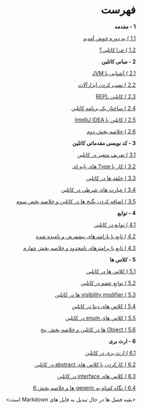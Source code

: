 <div dir="rtl">

# فهرست

**1 - مقدمه**

[1.1 ) به دوره خوش آمدید](./welcome-to-the-course/README.md)

[1.2 ) چرا کاتلین؟](./why-kotlin/README.md)

**2 - مبانی کاتلین**

[2.1 ) آشنایی با JVM](./introduction-to-jvm/README.md)

[2.2 ) نصب کردن ابزارآلات](./installing-the-tooling/README.md)

[2.3 ) کاتلین REPL](./the-kotlin-repl/README.md)

[2.4 ) ساختار یک برنامه کاتلین](./the-structure-of-kotlin-application/README.md)

[2.5 ) کاتلین با IntelliJ IDEA](./kotlin-with-intellij-idea/README.md)

[2.6 ) خلاصه بخش دوم](./conventions-used-with-kotlin-and-summary/README.md)

**3 - کد نویسی مقدماتی کاتلین**

[3.1 ) تعریف متغیر در کاتلین](./declaring-variables-in-kotlin/README.md)

[3.2 ) کار با Type های پایه ای](./working-with-basic-types-in-kotlin/README.md)

[3.3 ) حلقه ها در کاتلین](./loops-and-ranges-in-kotlin/README.md)

[3.4 ) عبارت های شرطی در کاتلین](./conditional-execution-with-if-and-when-in-kotlin/README.md)

[3.5 ) اضافه کردن پگیج ها در کاتلین و خلاصه بخض سوم](./package-and-imports-in-kotlin-and-summary-of-kotlin-basic/README.md)

**4 - توابع**

[4.1 ) توابع در کاتلین](./functions-in-kotlin/README.md)

[4.2 ) تابع با پارامترهای پیشفرض و نامیده شده](./function-with-default-and-named-parameters-in-kotlin/README.md)

[4.3 ) تابع با پرامترهای نامحدود و خلاصه بخش چهارم](./function-with-unlimited-parameters-in-kotlin-and-summary/README.md)

**5 - کلاس ها**

[5.1 ) کلاس ها در کاتلین](./classes-in-kotlin/README.md)

[5.2 ) توابعِ عضو در کاتلین](./member-functions-in-kotlin/README.md)

[5.3 ) visibility modifier ها در کاتلین](./visibility-modifiers-in-kotlin/README.md)

[5.4 ) کلاس های دیتا در کاتلین](./kotlin-data-classes/README.md)

[5.5 ) کلاس های enum در کاتلین](./enum-classes-in-kotlin/README.md)

[5.6 ) Object ها در کاتلین و خلاصه بخش پنج](./objects-in-kotlin-and-summary/README.md)

**6 - ارث بری**

[6.1 ) ارث بری در کاتلین](./inheritance-in-kotlin/README.md)

[6.2 ) کارکردن با کلاس های abstract در کاتلین](./working-with-abstract-classes-in-kotlin/README.md)

[6.3 ) کلاس های interface در کاتلین](./interfaces-in-kotlin/README.md)

[6.4 ) نگاه کوتاه به generic ها و خلاصه بخش 6](./a-brief-look-at-generics-in-kotlin-and-summary/README.md)













<بقیه فصل ها در حال تبدیل به فایل های Markdown است>
